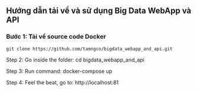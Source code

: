 ## Hướng dẫn tải về và sử dụng Big Data WebApp và API
### Bước 1: Tải về source code Docker
```
git clone https://github.com/tamngco/bigdata_webapp_and_api.git
```

Step 2: Go inside the folder: cd bigdata_webapp_and_api

Step 3: Run command: docker-compose up

Step 4: Feel the beat, go to: http://localhost:81
